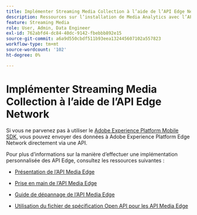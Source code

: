 ```yaml
---
title: Implémenter Streaming Media Collection à l’aide de l’API Edge Network
description: Ressources sur l’installation de Media Analytics avec l’API Experience Platform Edge.
feature: Streaming Media
role: User, Admin, Data Engineer
exl-id: 762abfd4-dc84-40dc-9142-fbebbb892e15
source-git-commit: a6a9d550cbdf511b93eea132445607102a557823
workflow-type: tm+mt
source-wordcount: '102'
ht-degree: 0%

---
```


# Implémenter Streaming Media Collection à l’aide de l’API Edge Network

Si vous ne parvenez pas à utiliser le [Adobe Experience Platform Mobile SDK](/help/implementation/edge/implementation-edge.md), vous pouvez envoyer des données à Adobe Experience Platform Edge Network directement via une API.

Pour plus d’informations sur la manière d’effectuer une implémentation personnalisée des API Edge, consultez les ressources suivantes :

* [Présentation de l’API Media Edge](https://developer.adobe.com/cja-apis/docs/endpoints/media-edge/)

* [Prise en main de l’API Media Edge](https://developer.adobe.com/cja-apis/docs/endpoints/media-edge/getting-started/)

* [Guide de dépannage de l’API Media Edge ](https://developer.adobe.com/cja-apis/docs/endpoints/media-edge/troubleshooting/)

* [Utilisation du fichier de spécification Open API pour les API Media Edge](https://developer.adobe.com/data-collection-apis/docs/api/media-edge/)
